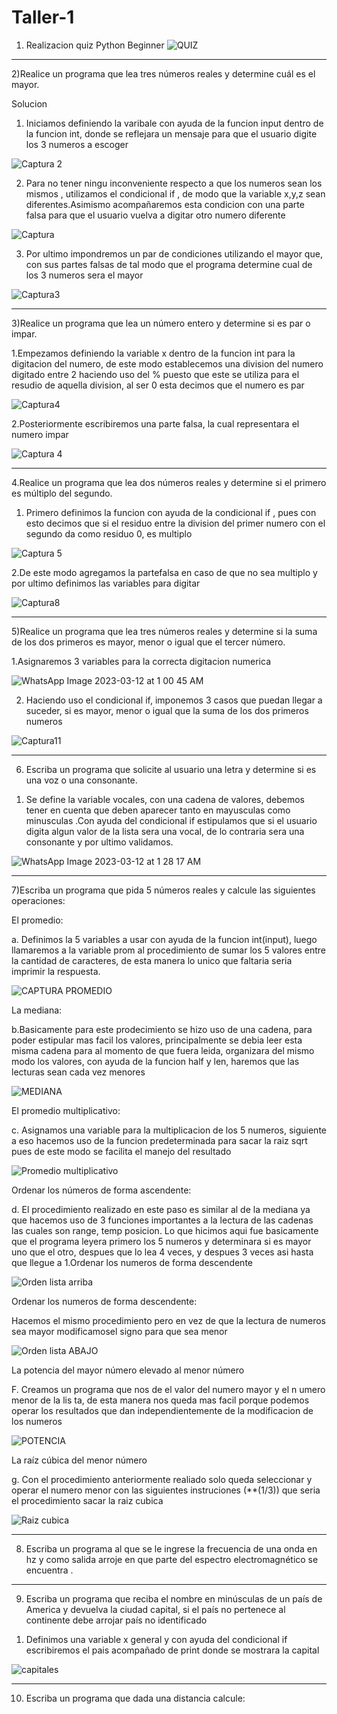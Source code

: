 # Taller-1

1) Realizacion quiz Python Beginner
![QUIZ](https://user-images.githubusercontent.com/124641609/224518688-a9d098e3-bd8e-408a-8e64-dcf4996af3f2.JPG)

---

2)Realice un programa que lea tres números reales y determine cuál es el mayor.

Solucion
1. Iniciamos definiendo la varibale con ayuda de la funcion input dentro de la funcion int, donde se reflejara un mensaje para que el usuario digite los 3 numeros a escoger

![Captura 2](https://user-images.githubusercontent.com/124641609/224518958-4b68a63f-dfb9-4d19-b1b6-837aad3eb51f.JPG)

2. Para no tener ningu inconveniente respecto a que los numeros sean los mismos , utilizamos el condicional if , de modo que la variable x,y,z sean diferentes.Asimismo acompañaremos esta condicion con una parte falsa  para que el usuario vuelva a digitar otro numero diferente 

![Captura](https://user-images.githubusercontent.com/124641609/224519409-031069df-c580-496d-a956-44ae853e9c35.JPG)

3. Por ultimo  impondremos un par de condiciones utilizando el mayor que, con sus partes falsas de tal modo que el programa determine cual de los 3 numeros sera el mayor 

![Captura3](https://user-images.githubusercontent.com/124641609/224519566-0d36b824-0ab9-4d52-8d7b-c8ec5753584c.JPG)

---

3)Realice un programa que lea un número entero y determine si es par o impar.

1.Empezamos definiendo la variable x  dentro de la funcion int para la digitacion del numero, de este modo establecemos una division del numero digitado entre 2 haciendo uso del % puesto que este se utiliza para el resudio de aquella division, al ser 0 esta decimos que el numero es par

![Captura4](https://user-images.githubusercontent.com/124641609/224519878-464108b4-a6c9-4007-b228-daf75b134d8b.JPG)

2.Posteriormente escribiremos una parte falsa, la cual representara el numero impar 


![Captura 4](https://user-images.githubusercontent.com/124641609/224520078-283b17da-f3a9-4b1f-9419-261838e8a962.JPG)

---

4.Realice un programa que lea dos números reales y determine si el primero es múltiplo del segundo.

1.  Primero definimos la funcion con ayuda de la condicional if , pues con esto decimos que si el residuo entre la division del primer numero con el segundo da como residuo 0, es multiplo

![Captura 5](https://user-images.githubusercontent.com/124641609/224526839-8f2d06cd-2aa1-4aab-9263-90d2e619c703.JPG)

2.De este modo agregamos la partefalsa en caso de que no sea multiplo y por ultimo definimos las variables para digitar 

![Captura8](https://user-images.githubusercontent.com/124641609/224526909-e1f8f63d-f807-44b7-8208-662a8770cbac.JPG)

---

5)Realice un programa que lea tres números reales y determine si la suma de los dos primeros es mayor, menor o igual que el tercer número.

1.Asignaremos 3 variables para la correcta digitacion numerica

![WhatsApp Image 2023-03-12 at 1 00 45 AM](https://user-images.githubusercontent.com/124641609/224527244-247b0588-8016-4b80-9d9a-ca5fb555034d.jpeg)

2. Haciendo uso el condicional if, imponemos 3 casos que puedan llegar a suceder, si es mayor, menor o igual que la suma de los dos primeros numeros

![Captura11](https://user-images.githubusercontent.com/124641609/224527890-77e7aa08-22a0-4bab-aff4-435e673d9399.JPG)

---

6) Escriba un programa que solicite al usuario una letra y determine si es una voz o una consonante.
1. Se define la variable vocales, con una cadena de valores, debemos tener en cuenta que deben aparecer tanto en mayusculas como minusculas .Con ayuda del condicional if estipulamos que si el usuario digita algun valor de la lista sera una vocal, de lo contraria sera una consonante y por ultimo validamos.



![WhatsApp Image 2023-03-12 at 1 28 17 AM](https://user-images.githubusercontent.com/124641609/224562603-02b36dc2-403c-4b36-8f9f-ef30e65beec0.jpeg)

---

7)Escriba un programa que pida 5 números reales y calcule las siguientes operaciones:

El promedio:

a. Definimos la 5 variables a usar con ayuda de la funcion int(input), luego llamaremos a la variable prom al procedimiento de sumar los 5 valores entre la cantidad de caracteres, de esta manera lo unico que faltaria seria  imprimir la respuesta.

![CAPTURA PROMEDIO](https://user-images.githubusercontent.com/124641609/224568878-35b3b415-1eef-42d5-b453-689fec764cc0.JPG)

La mediana:

b.Basicamente para este prodecimiento se hizo uso de una cadena, para poder estipular mas facil los valores, principalmente se debia leer esta misma cadena para al momento de que fuera leida, organizara del mismo modo los valores, con ayuda de la funcion half y len, haremos que las lecturas sean cada vez menores

![MEDIANA](https://user-images.githubusercontent.com/124641609/224569193-563aecce-42af-4f8e-9dea-80547c1b0f39.JPG)

El promedio  multiplicativo:

c. Asignamos una variable para la multiplicacion de los 5 numeros, siguiente a eso hacemos uso de la funcion predeterminada para sacar la raiz sqrt pues de este modo se facilita el manejo del resultado

![Promedio multiplicativo](https://user-images.githubusercontent.com/124641609/224571469-4d637106-ccf9-40d9-bd45-1f2dc3a6e1db.JPG)

Ordenar los números de forma ascendente:

d. El procedimiento realizado en este paso es similar al de la mediana ya que hacemos uso de 3 funciones importantes a la lectura de las cadenas las cuales son range, temp posicion. Lo que hicimos aqui fue basicamente que el programa leyera primero los 5 numeros y determinara si es mayor uno que el otro, despues que lo lea 4 veces, y despues 3 veces asi hasta que llegue a 1.Ordenar los numeros de forma descendente

![Orden lista arriba](https://user-images.githubusercontent.com/124641609/224571730-cb9c9e9b-9be3-46c9-8eaa-eeb82af273d9.JPG)

Ordenar los numeros de forma descendente:

Hacemos el mismo procedimiento pero en vez de que la lectura de numeros sea mayor modificamosel signo para que sea menor 

![Orden lista ABAJO](https://user-images.githubusercontent.com/124641609/224571903-9a0f267c-973c-4168-bad9-0e980361b375.JPG)

La potencia del mayor número elevado al menor número

F. Creamos un programa que nos de el valor del numero mayor  y el n umero menor de la lis ta, de esta manera nos queda mas facil porque podemos operar los resultados que dan
independientemente de la modificacion de los numeros 

![POTENCIA](https://user-images.githubusercontent.com/124641609/224572182-32cd5039-e1ca-455d-9e62-81a4675be080.JPG)

La raíz cúbica del menor número

g. Con el procedimiento anteriormente realiado solo queda seleccionar y operar el numero menor con las siguientes instruciones (**(1/3)) que seria el procedimiento 
sacar la raiz cubica

![Raiz cubica](https://user-images.githubusercontent.com/124641609/224572500-bd8df539-3c22-4171-ae4b-e770951b7c45.JPG)

---

8) Escriba un programa al que se le ingrese la frecuencia de una onda en hz y como salida arroje en que parte del espectro electromagnético se encuentra .



---

9) Escriba un programa que reciba el nombre en minúsculas de un país de America y devuelva la ciudad capital, si el país no pertenece al continente debe arrojar país no identificado 

1. Definimos una variable x general y con ayuda del condicional if escribiremos el pais acompañado de print donde se mostrara la capital

![capitales](https://user-images.githubusercontent.com/124641609/224579756-7534a89f-c88e-4a91-85b7-ccb9be2dff41.JPG)

--- 

10) Escriba un programa que dada una distancia calcule:






